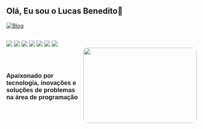 ## Olá, Eu sou o Lucas Benedito👋

[![Blog](https://img.shields.io/badge/LinkedIn-0077B5?style=for-the-badge&logo=linkedin&logoColor=white)](https://www.linkedin.com/in/lucas-benedito-costa-neves-6a0102246/)


<div style="display: inline_block"><br/>
    <img aling="center" src="https://img.shields.io/badge/HTML5-E34F26?style=for-the-badge&logo=html5&logoColor=white"/>
    <img aling="center" src="https://img.shields.io/badge/CSS3-1572B6?style=for-the-badge&logo=css3&logoColor=white"/>
    <img aling="center" src="https://img.shields.io/badge/JavaScript-323330?style=for-the-badge&logo=javascript&logoColor=F7DF1E"/>
    <img aling="center" src="https://img.shields.io/badge/TypeScript-007ACC?style=for-the-badge&logo=typescript&logoColor=white"/>
    <img aling="center" src="https://img.shields.io/badge/Express.js-404D59?style=for-the-badge"/>
    <img aling="center" src="https://img.shields.io/badge/React-20232A?style=for-the-badge&logo=react&logoColor=61DAFB"/>
        <img aling="center" src="https://img.shields.io/badge/SQLite-07405E?style=for-the-badge&logo=sqlite&logoColor=white"/>
</div>


<div style="display: flex; align-items: center;">
    <h3 style="font-family: 'oboto', sans-serif; font-size:20px font-we"> Apaixonado por tecnologia, inovações e soluções de problemas na área de programação</h3> 
    <img aling="center" src="https://media0.giphy.com/media/v1.Y2lkPTc5MGI3NjExYTQwNzg3OTg0OTkyNTE4ZjMwZTY5YjU3ZWMwZDg0ZjI2MzdmMmIzYiZjdD1n/QuljRTmxQiaah95VdY/giphy.gif" height="200px" width="300px" style="border-radius: 10px;">
</div>
